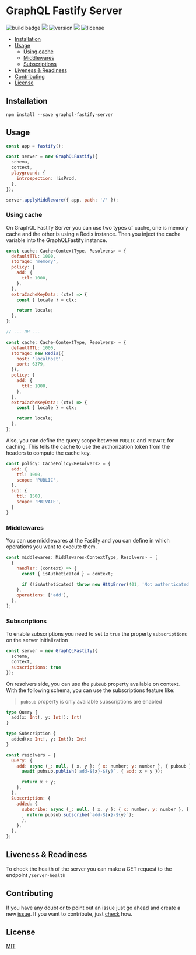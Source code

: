 # GraphQL Fastify Server

![build badge](https://github.com/rpvsilva/graphql-fastify-server/actions/workflows/on_push.yaml/badge.svg) 
[<img src="https://img.shields.io/npm/dt/graphql-fastify-server?color=brightgreen&logo=npm">](https://npmjs.com/package/graphql-fastify-server)
![version](https://img.shields.io/npm/v/graphql-fastify-server?color=brightgreen&label=version)
[<img src="https://snyk.io/test/github/rpvsilva/graphql-fastify-server/badge.svg">](https://snyk.io/test/github/rpvsilva/graphql-fastify-server)
![license](https://img.shields.io/github/license/rpvsilva/graphql-fastify-server?color=blue&logo=github)

- [Installation](#installation)
- [Usage](#usage)
  - [Using cache](#using-cache)
  - [Middlewares](#middlewares)
  - [Subscriptions](#subscriptions)
- [Liveness & Readiness](#liveness--readiness)
- [Contributing](#contributing)
- [License](#license)


## Installation

```shell
npm install --save graphql-fastify-server
```

## Usage

```javascript
const app = fastify();

const server = new GraphQLFastify({
  schema,
  context,
  playground: {
    introspection: !isProd,
  },
});

server.applyMiddleware({ app, path: '/' });
```

### Using cache
On GraphQL Fastify Server you can use two types of cache, one is memory cache and the other is using a Redis instance. Then you inject the cache variable into the GraphQLFastify instance.

```javascript
const cache: Cache<ContextType, Resolvers> = {
  defaultTTL: 1000,
  storage: 'memory',
  policy: {
    add: {
      ttl: 1000,
    },
  },
  extraCacheKeyData: (ctx) => {
    const { locale } = ctx;

    return locale;
  },
};

// --- OR ---

const cache: Cache<ContextType, Resolvers> = {
  defaultTTL: 1000,
  storage: new Redis({
    host: 'localhost',
    port: 6379,
  }),
  policy: {
    add: {
      ttl: 1000,
    },
  },
  extraCacheKeyData: (ctx) => {
    const { locale } = ctx;

    return locale;
  },
};
```

Also, you can define the query scope between `PUBLIC` and `PRIVATE` for caching. This tells the cache to use the authorization token from the headers to compute the cache key.

```javascript
const policy: CachePolicy<Resolvers> = {
  add: {
    ttl: 1000,
    scope: 'PUBLIC',
  },
  sub: {
    ttl: 1500,
    scope: 'PRIVATE',
  }
}
```

### Middlewares

You can use middlewares at the Fastify and you can define in which operations you want to execute them.

```javascript
const middlewares: Middlewares<ContextType, Resolvers> = [
  {
    handler: (context) => {
      const { isAutheticated } = context;

      if (!isAutheticated) throw new HttpError(401, 'Not authenticated');
    },
    operations: ['add'],
  },
];
```

### Subscriptions

To enable subscriptions you need to set to `true` the property `subscriptions` on the server initialization 

```javascript
const server = new GraphQLFastify({
  schema,
  context,
  subscriptions: true
});
```

On resolvers side, you can use the `pubsub` property available on context. With the following schema, you can use the subscriptions feature like:

> `pubsub` property is only available subscriptions are enabled


```graphql
type Query {
  add(x: Int!, y: Int!): Int!
}

type Subscription {
  added(x: Int!, y: Int!): Int!
}
```


```javascript
const resolvers = {
  Query: {
    add: async (_: null, { x, y }: { x: number; y: number }, { pubsub }: ContextType): Promise<number> => {
      await pubsub.publish(`add-${x}-${y}`, { add: x + y });

      return x + y;
    },
  },
  Subscription: {
    added: {
      subscribe: async (_: null, { x, y }: { x: number; y: number }, { pubsub }: ContextType) => {
        return pubsub.subscribe(`add-${x}-${y}`);
      },
    },
  },
};
```

## Liveness & Readiness

To check the health of the server you can make a GET request to the endpoint `/server-health`

## Contributing
If you have any doubt or to point out an issue just go ahead and create a new [issue](https://github.com/rpvsilva/graphql-fastify-server/issues/new). If you want to contribute, just [check](./CONTRIBUTING.md) how. 

## License
[MIT](./LICENSE)
